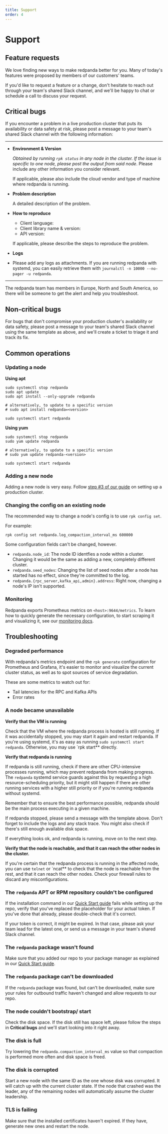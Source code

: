 ```yaml
---
title: Support
order: 4
---
```

# Support

## Feature requests

We love finding new ways to make redpanda better for you. Many of today's
features were proposed by members of our customers' teams.

If you'd like to request a feature or a change, don't hesitate to reach out
through your team's shared Slack channel, and we'll be happy to chat or
schedule a call to discuss your request.

## Critical bugs

If you encounter a problem in a live production cluster that puts its
availability or data safety at risk, please post a message to your team's
shared Slack channel with the following information:

--------------------
- **Environment & Version**

  _Obtained by running `rpk status` in any node in the cluster. If the issue is
  specific to one node, please post the output from said node_. Please include any
  other information you consider relevant.

  If applicable, please also include the cloud vendor and type of machine where
  redpanda is running.

- **Problem description**

  A detailed description of the problem.

- **How to reproduce**

  - Client language:
  - Client library name & version:
  - API version:

  If applicable, please describe the steps to reproduce the problem.

- **Logs**

- Please add any logs as attachments. If you are running redpanda with systemd,
  you can easily retrieve them with `journalctl -n 10000 --no-pager -u redpanda`.

----------------------

The redpanda team has members in Europe, North and South America, so there will
be someone to get the alert and help you troubleshoot.

## Non-critical bugs

For bugs that don't compromise your production cluster's availability or data
safety, please post a message to your team's shared Slack channel using the same
template as above, and we'll create a ticket to triage it and track its fix.

## Common operations

### Updating a node

**Using apt**

```
sudo systemctl stop redpanda
sudo apt update
sudo apt install --only-upgrade redpanda

# alternatively, to update to a specific version
# sudo apt install redpanda=<version>

sudo systemctl start redpanda 
```

**Using yum**

```
sudo systemctl stop redpanda
sudo yum update redpanda

# alternatively, to update to a specific version
# sudo yum update redpanda-<version>

sudo systemctl start redpanda 
```

### Adding a new node

Adding a new node is very easy.
Follow [step #3 of our guide](https://vectorized.io/documentation/setup-guide/#Step-3-Start-the-other-nodes)
on setting up a production cluster.

### Changing the config on an existing node

The recommended way to change a node's config is to use `rpk config set`.

For example:

`rpk config set redpanda.log_compaction_interval_ms 600000`

Some configuration fields can't be changed, however.

- `redpanda.node_id`: The node ID identfies a node within a cluster. Changing
  it would be the same as adding a new, completely different cluster.
- `redpanda.seed_nodes`: Changing the list of seed nodes after a node has
  started has no effect, since they're committed to the log.
- `redpanda.{rpc_server,kafka_api,admin}.address`: Right now, changing a node's
  IP isn't supported.
  
### Monitoring

Redpanda exports Prometheus metrics on `<host>:9644/metrics`. To learn how to
quickly generate the necessary configuration, to start scraping it and
visualizing it, see our
[monitoring docs](https://vectorized.io/documentation/monitoring/).

## Troubleshooting

### Degraded performance

With redpanda's metrics endpoint and the `rpk generate` configuration for
Prometheus and Grafana, it's easier to monitor and visualize the current cluster
status, as well as to spot sources of service degradation.

These are some metrics to watch out for:
- Tail latencies for the RPC and Kafka APIs
- Error rates

### A node became unavailable

**Verify that the VM is running**

Check that the VM where the redpanda process is hosted is still running. If it
was accidentally stopped, you may start it again and restart redpanda. If you're
using systemd, it's as easy as running `sudo systemctl start redpanda`.
Otherwise, you may use `rpk start** directly.

**Verify that redpanda is running**

If redpanda is still running, check if there are other CPU-intensive processes
running, which may prevent redpanda from making progress. The `redpanda` systemd
service guards against this by requesting a high resource-scheduling priority,
but it might still happen if there are other running services with a higher
still priority or if you're running redpanda without systemd.

Remember that to ensure the best performance possible, redpanda should be the
main process executing in a given machine.

If redpanda stopped, please send a message with the template above. Don't forget
to include the logs and any stack trace. You might also check if there's still
enough available disk space.

If everything looks ok, and redpanda is running, move on to the next step.

**Verify that the node is reachable, and that it can reach the other nodes in
the cluster.**

If you're certain that the redpanda process is running in the affected node, you
can use `telnet` or `ncat** to check that the node is reachable from the rest,
and that it can reach the other nodes. Check your firewall rules to discard any
misconfigurations.

### The `redpanda` APT or RPM repository couldn't be configured

If the installation command in our
[Quick Start guide](https://vectorized.io/documentation/setup-guide#Quick-Start---60-Seconds)
fails while setting up the repo, verify that you've replaced the placeholder for
your actual token. If you've done that already, please double-check that it's
correct.

If your token is correct, it might be expired. In that case, please ask your
team lead for the latest one, or send us a message in your team's shared Slack
channel.

### The `redpanda` package wasn't found

Make sure that you added our repo to your package manager as explained in our
[Quick Start guide](https://vectorized.io/documentation/setup-guide#Quick-Start---60-Seconds).

### The `redpanda` package can't be downloaded

If the `redpanda` package was found, but can't be downloaded, make sure your
rules for outbound traffic haven't changed and allow requests to our repo.

### The node couldn't bootstrap/ start

Check the disk space. If the disk still has space left, please follow the steps
in **Critical bugs** and we'll start looking into it right away.

### The disk is full

Try lowering the `redpanda.compaction_interval_ms` value so that compaction is
performed more often and disk space is freed.

### The disk is corrupted

Start a new node with the same ID as the one whose disk was corrupted. It will
catch up with the current cluster state. If the node that crashed was the leader,
any of the remaining nodes will automatically assume the cluster leadership.

### TLS is failing

Make sure that the installed certificates haven't expired. If they have,
generate new ones and restart the node.

